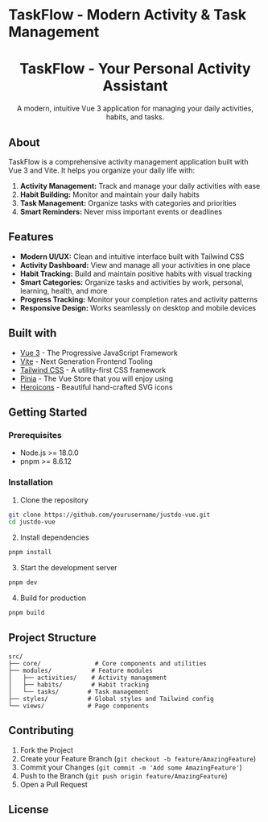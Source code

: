 # TaskFlow - Modern Activity & Task Management

<p align="center">
  <h1 align="center">TaskFlow - Your Personal Activity Assistant</h1>
  <p align="center">
    A modern, intuitive Vue 3 application for managing your daily activities, habits, and tasks.
  </p>
</p>

## About

TaskFlow is a comprehensive activity management application built with Vue 3 and Vite. It helps you organize your daily life with:

1. **Activity Management:** Track and manage your daily activities with ease
2. **Habit Building:** Monitor and maintain your daily habits
3. **Task Management:** Organize tasks with categories and priorities
4. **Smart Reminders:** Never miss important events or deadlines

## Features

- **Modern UI/UX:** Clean and intuitive interface built with Tailwind CSS
- **Activity Dashboard:** View and manage all your activities in one place
- **Habit Tracking:** Build and maintain positive habits with visual tracking
- **Smart Categories:** Organize tasks and activities by work, personal, learning, health, and more
- **Progress Tracking:** Monitor your completion rates and activity patterns
- **Responsive Design:** Works seamlessly on desktop and mobile devices

## Built with

- [Vue 3](https://vuejs.org/) - The Progressive JavaScript Framework
- [Vite](https://vitejs.dev/) - Next Generation Frontend Tooling
- [Tailwind CSS](https://tailwindcss.com/) - A utility-first CSS framework
- [Pinia](https://pinia.vuejs.org/) - The Vue Store that you will enjoy using
- [Heroicons](https://heroicons.com/) - Beautiful hand-crafted SVG icons

## Getting Started

### Prerequisites

- Node.js >= 18.0.0
- pnpm >= 8.6.12

### Installation

1. Clone the repository
```bash
git clone https://github.com/yourusername/justdo-vue.git
cd justdo-vue
```

2. Install dependencies
```bash
pnpm install
```

3. Start the development server
```bash
pnpm dev
```

4. Build for production
```bash
pnpm build
```

## Project Structure

```
src/
├── core/               # Core components and utilities
├── modules/           # Feature modules
│   ├── activities/    # Activity management
│   ├── habits/        # Habit tracking
│   └── tasks/        # Task management
├── styles/           # Global styles and Tailwind config
└── views/            # Page components
```

## Contributing

1. Fork the Project
2. Create your Feature Branch (`git checkout -b feature/AmazingFeature`)
3. Commit your Changes (`git commit -m 'Add some AmazingFeature'`)
4. Push to the Branch (`git push origin feature/AmazingFeature`)
5. Open a Pull Request

## License

